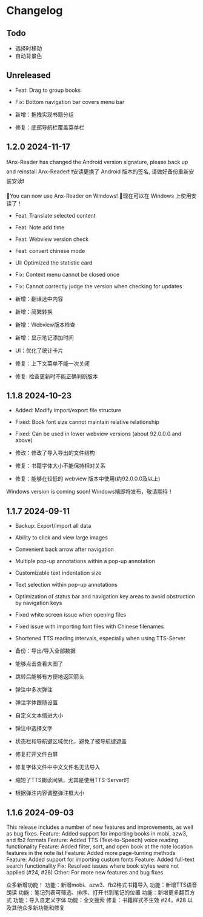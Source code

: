 # Changelog

## Todo
- 选择时移动
- 自动背景色

## Unreleased
- Feat: Drag to group books
- Fix: Bottom navigation bar covers menu bar

- 新增：拖拽实现书籍分组
- 修复：底部导航栏覆盖菜单栏

## 1.2.0 2024-11-17
❗Anx-Reader has changed the Android version signature, please back up and reinstall Anx-Reader❗
❗安读更换了 Android 版本的签名, 请做好备份重新安装安读❗

🚀You can now use Anx-Reader on Windows!
🚀现在可以在 Windows 上使用安读了！

- Feat: Translate selected content
- Feat: Note add time
- Feat: Webview version check
- Feat: convert chinese mode
- UI: Optimized the statistic card
- Fix: Context menu cannot be closed once
- Fix: Cannot correctly judge the version when checking for updates

- 新增：翻译选中内容
- 新增：简繁转换
- 新增：Webview版本检查
- 新增：显示笔记添加时间
- UI：优化了统计卡片
- 修复：上下文菜单不能一次关闭
- 修复: 检查更新时不能正确判断版本

## 1.1.8 2024-10-23

- Added: Modify import/export file structure
- Fixed: Book font size cannot maintain relative relationship
- Fixed: Can be used in lower webview versions (about 92.0.0.0 and above)

- 修改：修改了导入导出的文件结构
- 修复：书籍字体大小不能保持相对关系
- 修复：能够在较低的 webview 版本中使用(约92.0.0.0及以上)

Windows version is coming soon!
Windows端即将发布，敬请期待！

## 1.1.7 2024-09-11
- Backup: Export/import all data
- Ability to click and view large images
- Convenient back arrow after navigation
- Multiple pop-up annotations within a pop-up annotation
- Customizable text indentation size
- Text selection within pop-up annotations
- Optimization of status bar and navigation key areas to avoid obstruction by navigation keys
- Fixed white screen issue when opening files
- Fixed issue with importing font files with Chinese filenames
- Shortened TTS reading intervals, especially when using TTS-Server

- 备份：导出/导入全部数据
- 能够点击查看大图了
- 跳转后能够有方便地返回箭头
- 弹注中多次弹注
- 弹注字体跟随设置
- 自定义文本缩进大小
- 弹注中选择文字
- 状态栏和导航键区域优化，避免了被导航键遮盖
- 修复打开文件白屏
- 修复字体文件中中文文件名无法导入
-  缩短了TTS朗读间隔，尤其是使用TTS-Server时
- 根据弹注内容调整弹注框大小


## 1.1.6 2024-09-03
This release includes a number of new features and improvements, as well as bug fixes.
Feature: Added support for importing books in mobi, azw3, and fb2 formats
Feature: Added TTS (Text-to-Speech) voice reading functionality
Feature: Added filter, sort, and open book at the note location features in the note list
Feature: Added more page-turning methods
Feature: Added support for importing custom fonts
Feature: Added full-text search functionality
Fix: Resolved issues where book styles were not applied (#24, #28)
Other: For more new features and bug fixes

众多新增功能！
功能：新增mobi、azw3、fb2格式书籍导入
功能：新增TTS语音朗读
功能：笔记列表可筛选、排序、打开书到笔记的位置
功能：新增更多翻页方式
功能：导入自定义字体
功能：全文搜索
修复：书籍样式不生效 #24，#28
以及其他众多新功能和修复

